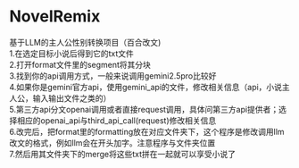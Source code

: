# NovelRemix
基于LLM的主人公性别转换项目（百合改文)  <br>
1.在选定目标小说后得到它的txt文件<br>
2.打开format文件里的segment将其分块<br>
3.找到你的api调用方式，一般来说调用gemini2.5pro比较好<br>
4.如果你是gemini官方api，使用gemini_api的文件，修改相关信息（api，小说主人公，输入输出文件之类的）<br>
5.第三方api分文openai调用或者直接request调用，具体问第三方api提供者；选择相应的openai_api与third_api_call(request)修改相关信息<br>
6.改完后，把format里的formatting放在对应文件夹下，这个程序是修改调用llm改文的格式，例如llm会在开头加字。注意程序与文件夹位置<br>
7.然后用其文件夹下的merge将这些txt拼在一起就可以享受小说了
